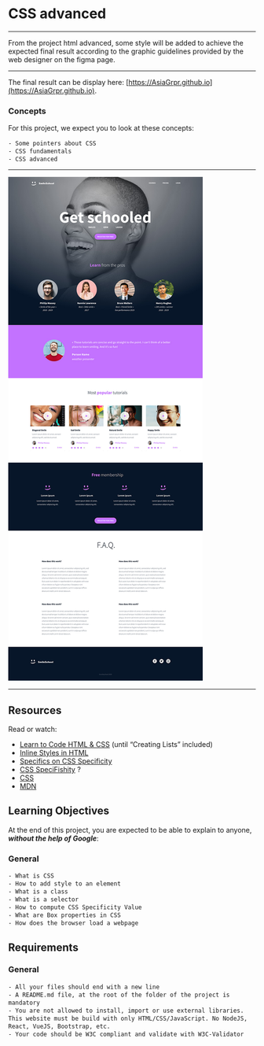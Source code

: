 # CSS advanced
---

From the project html advanced, some style will be added to achieve the expected final result according to the graphic guidelines provided by the web designer on the figma page.

---

The final result can be display here: [https://AsiaGrpr.github.io](https://AsiaGrpr.github.io).

### Concepts

For this project, we expect you to look at these concepts:

    - Some pointers about CSS
    - CSS fundamentals
    - CSS advanced

---

![SmileSchool Homepage figma](https://github.com/AsiaGrpr/holbertonschool-web-development/blob/main/css_advanced/asset/img/smileschool%20homepage%20figma.jpeg)

---

## Resources

Read or watch:

- [Learn to Code HTML & CSS](https://learn.shayhowe.com/html-css/) (until “Creating Lists” included)
- [Inline Styles in HTML](https://www.codecademy.com/article/html-inline-styles)
- [Specifics on CSS Specificity](https://css-tricks.com/specifics-on-css-specificity/)
- [CSS SpeciFishity](https://specifishity.com/) ?
- [CSS](https://developer.mozilla.org/en-US/docs/Learn/CSS)
- [MDN](https://developer.mozilla.org/en-US/)

## Learning Objectives

At the end of this project, you are expected to be able to explain to anyone, ***without the help of Google***:

### General

    - What is CSS
    - How to add style to an element
    - What is a class
    - What is a selector
    - How to compute CSS Specificity Value
    - What are Box properties in CSS
    - How does the browser load a webpage

## Requirements

### General

    - All your files should end with a new line
    - A README.md file, at the root of the folder of the project is mandatory
    - You are not allowed to install, import or use external libraries. This website must be build with only HTML/CSS/JavaScript. No NodeJS, React, VueJS, Bootstrap, etc.
    - Your code should be W3C compliant and validate with W3C-Validator
